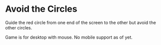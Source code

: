 # Avoid the Circles

Guide the red circle from one end of the screen to the other but avoid the other circles.

Game is for desktop with mouse. No mobile support as of yet.
